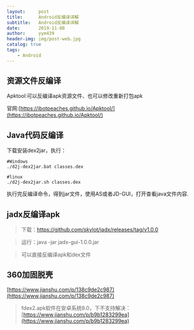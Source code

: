 ```yaml
---
layout:     post
title:      Android反编译详解
subtitle:   Android反编译详解
date:       2019-11-08
author:     yym439
header-img: img/post-web.jpg
catalog: true
tags:
    - Android
---
```


## 资源文件反编译

Apktool:可以反编译apk资源文件、也可以修改重新打包apk

官网:[https://ibotpeaches.github.io/Apktool/](https://ibotpeaches.github.io/Apktool/)


## Java代码反编译

下载安装dex2jar，执行：

```
#Windows
./d2j-dex2jar.bat classes.dex

#linux
./d2j-dex2jar.sh classes.dex
```

执行完反编译命令，得到jar文件，使用AS或者JD-GUI，打开查看java文件内容.


## jadx反编译apk

> 下载：https://github.com/skylot/jadx/releases/tag/v1.0.0

> 运行：java -jar jadx-gui-1.0.0.jar

> 可以直接反编译apk和dex文件


## 360加固脱壳

[https://www.jianshu.com/p/138c9de2c987](https://www.jianshu.com/p/138c9de2c987)

> fdex2.apk软件在安卓系统8.0，下不支持解决：
[https://www.jianshu.com/p/b9b1283299ea](https://www.jianshu.com/p/b9b1283299ea)
